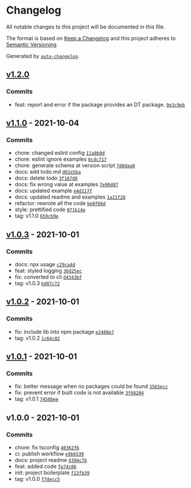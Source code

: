 # Changelog

All notable changes to this project will be documented in this file.

The format is based on [Keep a Changelog](https://keepachangelog.com/en/1.0.0/)
and this project adheres to [Semantic Versioning](https://semver.org/spec/v2.0.0.html).

Generated by [`auto-changelog`](https://github.com/CookPete/auto-changelog).

## [v1.2.0](https://github.com/ArthurFiorette/declarator/compare/v1.1.0...v1.2.0)

### Commits

- feat: report and error if the package provides an DT package. [`9e3c9eb`](https://github.com/ArthurFiorette/declarator/commit/9e3c9eb72d92997d2858e5cabf95006380d2dd0f)

## [v1.1.0](https://github.com/ArthurFiorette/declarator/compare/v1.0.3...v1.1.0) - 2021-10-04

### Commits

- chore: changed eslint config [`11a8b0d`](https://github.com/ArthurFiorette/declarator/commit/11a8b0dfc24e7e1a78b8bda2f85abe1ff4404eb5)
- chore: eslint ignore examples [`0cdc717`](https://github.com/ArthurFiorette/declarator/commit/0cdc717fcab6de8be32619535d3900ceeda7087b)
- chore: generate schema at version script [`7d8daa0`](https://github.com/ArthurFiorette/declarator/commit/7d8daa0bed05b6d679c744110d52c61c0b30deeb)
- docs: add todo.md [`d02e5ba`](https://github.com/ArthurFiorette/declarator/commit/d02e5ba47bbf7fe0dc0e3b1cc6f194cce0849ef8)
- docs: delete todo [`3f167d8`](https://github.com/ArthurFiorette/declarator/commit/3f167d8ac2b00918be6e90c26144c2c4de378842)
- docs: fix wrong value at examples [`7e90d87`](https://github.com/ArthurFiorette/declarator/commit/7e90d8727b6aaeb6dddabb9948d5d110d67d15fe)
- docs: updated example [`e4d117f`](https://github.com/ArthurFiorette/declarator/commit/e4d117ff906b88f3c29bfe325016c09f23d7dfc9)
- docs: updated readme and examples [`1a21f28`](https://github.com/ArthurFiorette/declarator/commit/1a21f287d4021544a6b30ff09a07685b0ee31c00)
- refactor: rewrote all the code [`be8f66d`](https://github.com/ArthurFiorette/declarator/commit/be8f66db99657b83c6e2fa8fe5d7dcbf25337441)
- style: prettified code [`071b14e`](https://github.com/ArthurFiorette/declarator/commit/071b14eb460b194586195a2a5f024d0f5921bde1)
- tag: v1.1.0 [`659cb9e`](https://github.com/ArthurFiorette/declarator/commit/659cb9ecbb80c1a4edab5da8e7976d18b5066b73)

## [v1.0.3](https://github.com/ArthurFiorette/declarator/compare/v1.0.2...v1.0.3) - 2021-10-01

### Commits

- docs: npx usage [`c29ca4d`](https://github.com/ArthurFiorette/declarator/commit/c29ca4d912fcefb530df6bb37a75f396a416f4d7)
- feat: styled logging [`36d25ec`](https://github.com/ArthurFiorette/declarator/commit/36d25ecfc57b407d4d6d5e2f945549b4e8125bff)
- fix: converted to cli [`d4343bf`](https://github.com/ArthurFiorette/declarator/commit/d4343bf103141332d58a11f2ecc29b6da67ee8aa)
- tag: v1.0.3 [`bd07c72`](https://github.com/ArthurFiorette/declarator/commit/bd07c7278a1a6124ff96d37f185d012087755dea)

## [v1.0.2](https://github.com/ArthurFiorette/declarator/compare/v1.0.1...v1.0.2) - 2021-10-01

### Commits

- fix: include lib into npm package [`e2488e7`](https://github.com/ArthurFiorette/declarator/commit/e2488e72d359bbf579858b541f793a9eb24cb0a7)
- tag: v1.0.2 [`1c64c82`](https://github.com/ArthurFiorette/declarator/commit/1c64c8282756835bf4ccd93dda060ebe3d9ed5d7)

## [v1.0.1](https://github.com/ArthurFiorette/declarator/compare/v1.0.0...v1.0.1) - 2021-10-01

### Commits

- fix: better message when no packages could be found [`35b5ecc`](https://github.com/ArthurFiorette/declarator/commit/35b5ecc688a4656eb80e502e750dd9096ecb5933)
- fix: prevent error if built code is not available [`3f68204`](https://github.com/ArthurFiorette/declarator/commit/3f682044c569e9517cd6247709399d9fc7f3a6bf)
- tag: v1.0.1 [`7450bee`](https://github.com/ArthurFiorette/declarator/commit/7450beec7a65d7ca156ec0bc94d415a806fdbe55)

## v1.0.0 - 2021-10-01

### Commits

- chore: fix tsconfig [`40362f6`](https://github.com/ArthurFiorette/declarator/commit/40362f6261f79c98fcf3c19b86a3bec79f707cd4)
- ci: publish workflow [`e9b6539`](https://github.com/ArthurFiorette/declarator/commit/e9b6539cb07a3c72184b6bd47d306226e1dad866)
- docs: project readme [`4394c76`](https://github.com/ArthurFiorette/declarator/commit/4394c762efb153f4a752d84ba037fdab657ef7ae)
- feat: added code [`fe74c06`](https://github.com/ArthurFiorette/declarator/commit/fe74c06d3aafc030382a7309bcfa0fed545df455)
- init: project boilerplate [`f13fb39`](https://github.com/ArthurFiorette/declarator/commit/f13fb39b5d98dd6540e0c493aecf3e62aa041976)
- tag: v1.0.0 [`f7decc5`](https://github.com/ArthurFiorette/declarator/commit/f7decc5a1ef0f3b503b6f9ca0d6f13f024a880a9)
